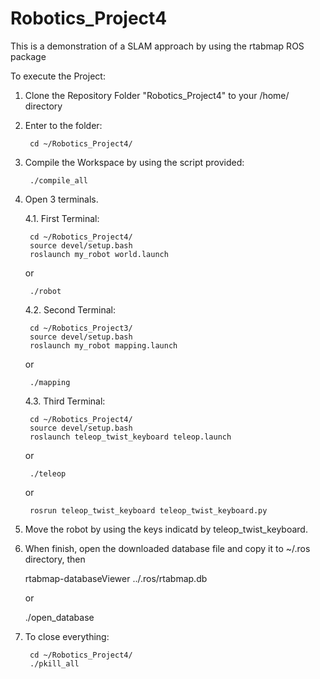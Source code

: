 # Robotics_Project4
This is a demonstration of a SLAM approach by using the rtabmap ROS package

To execute the Project:

1. Clone the Repository Folder "Robotics_Project4" to your /home/<user> directory
	

2. Enter to the folder:

        cd ~/Robotics_Project4/
  
	
3. Compile the Workspace by using the script provided:
	
        ./compile_all
 
	
4. Open 3 terminals.

	4.1. First Terminal: 

        cd ~/Robotics_Project4/
        source devel/setup.bash
        roslaunch my_robot world.launch

    or

        ./robot

	4.2. Second Terminal:

        cd ~/Robotics_Project3/
        source devel/setup.bash
        roslaunch my_robot mapping.launch

    or

        ./mapping

	4.3. Third Terminal:

        cd ~/Robotics_Project4/	
        source devel/setup.bash
        roslaunch teleop_twist_keyboard teleop.launch

    or

        ./teleop

    or

        rosrun teleop_twist_keyboard teleop_twist_keyboard.py
 
	
5. Move the robot by using the keys indicatd by teleop_twist_keyboard.

	
6. When finish, open the downloaded database file and copy it to ~/.ros directory, then
	
	rtabmap-databaseViewer ../.ros/rtabmap.db

	or

	./open_database	

	
7. To close everything:
	
        cd ~/Robotics_Project4/
        ./pkill_all

